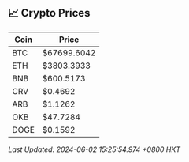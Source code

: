 ## 📈 Crypto Prices

| Coin | Price |
| ---- | ----- |
| BTC | $67699.6042 |
| ETH | $3803.3933 |
| BNB | $600.5173 |
| CRV | $0.4692 |
| ARB | $1.1262 |
| OKB | $47.7284 |
| DOGE | $0.1592 |

_Last Updated: 2024-06-02 15:25:54.974 +0800 HKT_